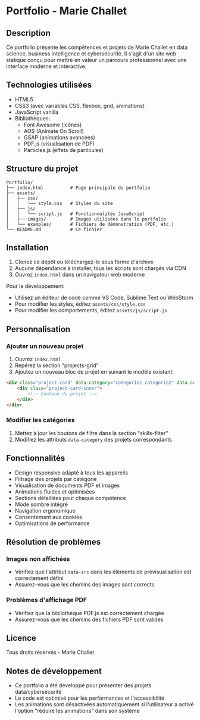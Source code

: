 # Portfolio - Marie Challet

## Description
Ce portfolio présente les compétences et projets de Marie Challet en data science, business intelligence et cybersécurité. Il s'agit d'un site web statique conçu pour mettre en valeur un parcours professionnel avec une interface moderne et interactive.

## Technologies utilisées
- HTML5
- CSS3 (avec variables CSS, flexbox, grid, animations)
- JavaScript vanilla
- Bibliothèques:
  - Font Awesome (icônes)
  - AOS (Animate On Scroll)
  - GSAP (animations avancées)
  - PDF.js (visualisation de PDF)
  - Particles.js (effets de particules)

## Structure du projet
```
Portfolio/
├── index.html          # Page principale du portfolio
├── assets/
│   ├── css/
│   │   └── style.css   # Styles du site
│   ├── js/
│   │   └── script.js   # Fonctionnalités JavaScript
│   ├── images/         # Images utilisées dans le portfolio
│   └── examples/       # Fichiers de démonstration (PDF, etc.)
└── README.md           # Ce fichier
```

## Installation
1. Clonez ce dépôt ou téléchargez-le sous forme d'archive
2. Aucune dépendance à installer, tous les scripts sont chargés via CDN
3. Ouvrez `index.html` dans un navigateur web moderne

Pour le développement:
- Utilisez un éditeur de code comme VS Code, Sublime Text ou WebStorm
- Pour modifier les styles, éditez `assets/css/style.css`
- Pour modifier les comportements, éditez `assets/js/script.js`

## Personnalisation
### Ajouter un nouveau projet
1. Ouvrez `index.html`
2. Repérez la section "projects-grid" 
3. Ajoutez un nouveau bloc de projet en suivant le modèle existant:
```html
<div class="project-card" data-category="categorie1 categorie2" data-aos="fade-up">
    <div class="project-card-inner">
        <!-- Contenu du projet -->
    </div>
</div>
```

### Modifier les catégories
1. Mettez à jour les boutons de filtre dans la section "skills-filter"
2. Modifiez les attributs `data-category` des projets correspondants

## Fonctionnalités
- Design responsive adapté à tous les appareils
- Filtrage des projets par catégorie
- Visualisation de documents PDF et images
- Animations fluides et optimisées
- Sections détaillées pour chaque compétence
- Mode sombre intégré
- Navigation ergonomique
- Consentement aux cookies
- Optimisations de performance

## Résolution de problèmes
### Images non affichées
- Vérifiez que l'attribut `data-src` dans les éléments de prévisualisation est correctement défini
- Assurez-vous que les chemins des images sont corrects

### Problèmes d'affichage PDF
- Vérifiez que la bibliothèque PDF.js est correctement chargée
- Assurez-vous que les chemins des fichiers PDF sont valides

## Licence
Tous droits réservés - Marie Challet

## Notes de développement
- Ce portfolio a été développé pour présenter des projets data/cybersécurité
- Le code est optimisé pour les performances et l'accessibilité
- Les animations sont désactivées automatiquement si l'utilisateur a activé l'option "réduire les animations" dans son système